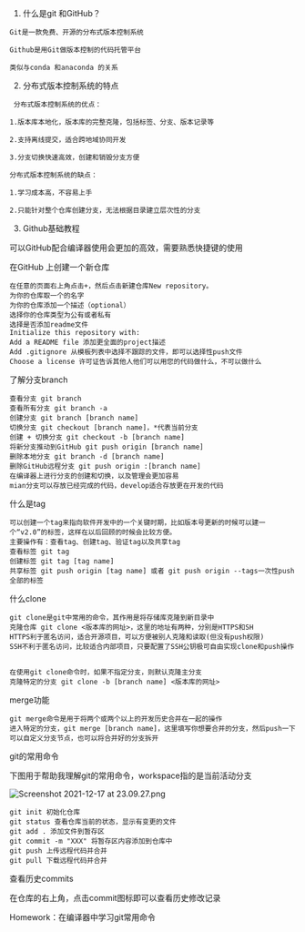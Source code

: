 1. 什么是git 和GitHub？

```
Git是一款免费、开源的分布式版本控制系统

Github是用Git做版本控制的代码托管平台

类似与conda 和anaconda 的关系
```

2. 分布式版本控制系统的特点

```
 分布式版本控制系统的优点：

1.版本库本地化，版本库的完整克隆，包括标签、分支、版本记录等

2.支持离线提交，适合跨地域协同开发

3.分支切换快速高效，创建和销毁分支方便

分布式版本控制系统的缺点：

1.学习成本高，不容易上手

2.只能针对整个仓库创建分支，无法根据目录建立层次性的分支
```

3. Github基础教程

可以GitHub配合编译器使用会更加的高效，需要熟悉快捷键的使用

在GitHub 上创建一个新仓库

```
在任意的页面右上角点击+，然后点击新建仓库New repository。
为你的仓库取一个的名字
为你的仓库添加一个描述（optional）
选择你的仓库类型为公有或者私有
选择是否添加readme文件
Initialize this repository with:
Add a README file 添加更全面的project描述
Add .gitignore 从模板列表中选择不跟踪的文件，即可以选择性push文件
Choose a license 许可证告诉其他人他们可以用您的代码做什么，不可以做什么
```

了解分支branch

```
查看分支 git branch
查看所有分支 git branch -a
创建分支 git branch [branch name]
切换分支 git checkout [branch name]，*代表当前分支
创建 + 切换分支 git checkout -b [branch name]
将新分支推动到GitHub git push origin [branch name]
删除本地分支 git branch -d [branch name]
删除GitHub远程分支 git push origin :[branch name]
在编译器上进行分支的创建和切换，以及管理会更加容易
mian分支可以存放已经完成的代码，develop适合存放更在开发的代码
```

什么是tag

```
可以创建一个tag来指向软件开发中的一个关键时期，比如版本号更新的时候可以建一个“v2.0”的标签，这样在以后回顾的时候会比较方便。
主要操作有：查看tag、创建tag、验证tag以及共享tag
查看标签 git tag
创建标签 git tag [tag name]
共享标签 git push origin [tag name] 或者 git push origin --tags一次性push 全部的标签
```

什么clone

```
git clone是git中常用的命令，其作用是将存储库克隆到新目录中
克隆仓库 git clone <版本库的网址>，这里的地址有两种，分别是HTTPS和SH
HTTPS利于匿名访问，适合开源项目，可以方便被别人克隆和读取(但没有push权限) 
SSH不利于匿名访问，比较适合内部项目，只要配置了SSH公钥极可自由实现clone和push操作


在使用git clone命令时，如果不指定分支，则默认克隆主分支
克隆特定的分支 git clone -b [branch name] <版本库的网址>
```

merge功能

```
git merge命令是用于将两个或两个以上的开发历史合并在一起的操作
进入特定的分支，git merge [branch name]，这里填写你想要合并的分支，然后push一下
可以自定义分支节点，也可以将合并好的分支拆开
```

git的常用命令

下图用于帮助我理解git的常用命令，workspace指的是当前活动分支

![Screenshot 2021-12-17 at 23.09.27.png](/var/folders/5f/11d409g140lf_yxwc5zyfrl80000gq/T/TemporaryItems/NSIRD_screencaptureui_DPSrKf/Screenshot%202021-12-17%20at%2023.09.27.png)

```
git init 初始化仓库
git status 查看仓库当前的状态，显示有变更的文件
git add . 添加文件到暂存区
git commit -m "XXX" 将暂存区内容添加到仓库中
git push 上传远程代码并合并
git pull 下载远程代码并合并
```

查看历史commits

在仓库的右上角，点击commit图标即可以查看历史修改记录

Homework：在编译器中学习git常用命令
